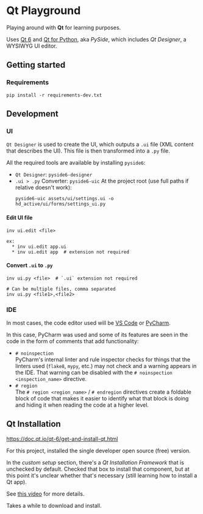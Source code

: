 # Qt Playground
Playing around with **Qt** for learning purposes.

Uses [Qt 6](https://www.qt.io) and [Qt for Python](https://wiki.qt.io/Qt_for_Python), aka _PySide_,
which includes _Qt Designer_, a WYSIWYG UI editor.

## Getting started
### Requirements
```
pip install -r requirements-dev.txt
```

## Development
### UI
`Qt Designer` is used to create the UI, which outputs a `.ui` file (XML content that describes the
UI). This file is then transformed into a `.py` file.

All the required tools are available by installing `pyside6`:

* `Qt Designer`: `pyside6-designer`
* `.ui > .py` Converter: `pyside6-uic`
  At the project root (use full paths if relative doesn't work):
  ```
  pyside6-uic assets/ui/settings.ui -o hd_active/ui/forms/settings_ui.py
  ```

#### Edit UI file
```
inv ui.edit <file>

ex:
  * inv ui.edit app.ui
  * inv ui.edit app  # extension not required
```

#### Convert `.ui` to `.py`
```
inv ui.py <file>  # `.ui` extension not required

# Can be multiple files, comma separated
inv ui.py <file1>,<file2>
```

### IDE
In most cases, the code editor used will be [VS Code](https://code.visualstudio.com/) or
[PyCharm](https://www.jetbrains.com/pycharm/).

In this case, PyCharm was used and some of its features are seen in the code in the form of
comments that add functionality:

* `# noinspection`  
  PyCharm's internal linter and rule inspector checks for things that the linters used (`flake8`,
  `mypy`, etc.) may not check and a warning appears in the IDE. That warning can be disabled with
  the `# noinspection <inspection_name>` directive.
* `# region`  
  The `# region <region_name>` / `# endregion` directives create a foldable block of code that makes
  it easier to identify what that block is doing and hiding it when reading the code at a higher
  level.

## Qt Installation
https://doc.qt.io/qt-6/get-and-install-qt.html

For this project, installed the single developer open source (free) version.

In the _custom setup_ section, there's a _Qt Installation Framework_ that is unchecked by default.
Checked that box  to install that component, but at this point it's unclear whether that's
necessary (still learning how to install a Qt app).

See [this video](https://www.youtube.com/watch?v=1pKMcwJZay4) for more details.

Takes a while to download and install.
